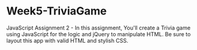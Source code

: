 # Week5-TriviaGame
JavaScript Assignment 2 - In this assignment, You'll create a Trivia game using JavaScript for the logic and jQuery to manipulate HTML. Be sure to layout this app with valid HTML and stylish CSS.
